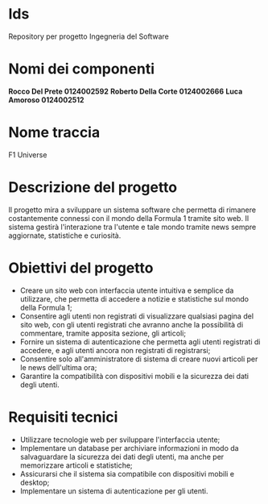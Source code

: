 # Ids
Repository per progetto Ingegneria del Software

# Nomi dei componenti
**Rocco Del Prete 0124002592**
**Roberto Della Corte 0124002666**
**Luca Amoroso 0124002512**

# Nome traccia
F1 Universe

# Descrizione del progetto
Il progetto mira a sviluppare un sistema software che permetta di rimanere costantemente connessi con il mondo della Formula 1 tramite sito web.
Il sistema gestirà l'interazione tra l'utente e tale mondo tramite news sempre aggiornate, statistiche e curiosità.

# Obiettivi del progetto
- Creare un sito web con interfaccia utente intuitiva e semplice da utilizzare, che permetta di  accedere a notizie e statistiche sul mondo della Formula 1;
- Consentire agli utenti non registrati di visualizzare qualsiasi pagina del sito web, con gli utenti registrati che avranno anche la possibilità di commentare, tramite apposita sezione, gli articoli;
- Fornire un sistema di autenticazione che permetta agli utenti registrati di accedere, e agli utenti ancora non registrati di registrarsi;
- Consentire solo all'amministratore di sistema di creare nuovi articoli per le news dell'ultima ora;
- Garantire la compatibilità con dispositivi mobili e la sicurezza dei dati degli utenti.

# Requisiti tecnici
- Utilizzare tecnologie web per sviluppare l'interfaccia utente;
- Implementare un database per archiviare informazioni in modo da salvaguardare la sicurezza dei dati degli utenti, ma anche per memorizzare articoli e statistiche;
- Assicurarsi che il sistema sia compatibile con dispositivi mobili e desktop;
- Implementare un sistema di autenticazione per gli utenti.


